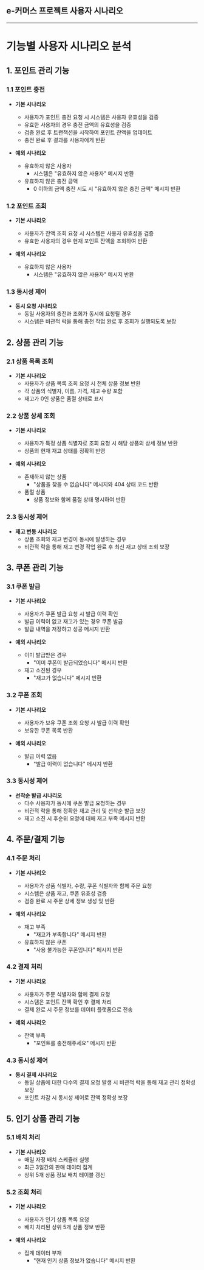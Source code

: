 ## e-커머스 프로젝트 사용자 시나리오

---
# 기능별 사용자 시나리오 분석

## 1. 포인트 관리 기능

### 1.1 포인트 충전
- **기본 시나리오**
    - 사용자가 포인트 충전 요청 시 시스템은 사용자 유효성을 검증
    - 유효한 사용자의 경우 충전 금액의 유효성을 검증
    - 검증 완료 후 트랜잭션을 시작하여 포인트 잔액을 업데이트
    - 충전 완료 후 결과를 사용자에게 반환

- **예외 시나리오**
    - 유효하지 않은 사용자
        - 시스템은 "유효하지 않은 사용자" 메시지 반환
    - 유효하지 않은 충전 금액
        - 0 이하의 금액 충전 시도 시 "유효하지 않은 충전 금액" 메시지 반환

### 1.2 포인트 조회
- **기본 시나리오**
    - 사용자가 잔액 조회 요청 시 시스템은 사용자 유효성을 검증
    - 유효한 사용자의 경우 현재 포인트 잔액을 조회하여 반환

- **예외 시나리오**
    - 유효하지 않은 사용자
        - 시스템은 "유효하지 않은 사용자" 메시지 반환

### 1.3 동시성 제어
- **동시 요청 시나리오**
    - 동일 사용자의 충전과 조회가 동시에 요청될 경우
    - 시스템은 비관적 락을 통해 충전 작업 완료 후 조회가 실행되도록 보장

## 2. 상품 관리 기능

### 2.1 상품 목록 조회
- **기본 시나리오**
    - 사용자가 상품 목록 조회 요청 시 전체 상품 정보 반환
    - 각 상품의 식별자, 이름, 가격, 재고 수량 포함
    - 재고가 0인 상품은 품절 상태로 표시

### 2.2 상품 상세 조회
- **기본 시나리오**
    - 사용자가 특정 상품 식별자로 조회 요청 시 해당 상품의 상세 정보 반환
    - 상품의 현재 재고 상태를 정확히 반영

- **예외 시나리오**
    - 존재하지 않는 상품
        - "상품을 찾을 수 없습니다" 메시지와 404 상태 코드 반환
    - 품절 상품
        - 상품 정보와 함께 품절 상태 명시하여 반환

### 2.3 동시성 제어
- **재고 변동 시나리오**
    - 상품 조회와 재고 변경이 동시에 발생하는 경우
    - 비관적 락을 통해 재고 변경 작업 완료 후 최신 재고 상태 조회 보장

## 3. 쿠폰 관리 기능

### 3.1 쿠폰 발급
- **기본 시나리오**
    - 사용자가 쿠폰 발급 요청 시 발급 이력 확인
    - 발급 이력이 없고 재고가 있는 경우 쿠폰 발급
    - 발급 내역을 저장하고 성공 메시지 반환

- **예외 시나리오**
    - 이미 발급받은 경우
        - "이미 쿠폰이 발급되었습니다" 메시지 반환
    - 재고 소진된 경우
        - "재고가 없습니다" 메시지 반환

### 3.2 쿠폰 조회
- **기본 시나리오**
    - 사용자가 보유 쿠폰 조회 요청 시 발급 이력 확인
    - 보유한 쿠폰 목록 반환

- **예외 시나리오**
    - 발급 이력 없음
        - "발급 이력이 없습니다" 메시지 반환

### 3.3 동시성 제어
- **선착순 발급 시나리오**
    - 다수 사용자가 동시에 쿠폰 발급 요청하는 경우
    - 비관적 락을 통해 정확한 재고 관리 및 선착순 발급 보장
    - 재고 소진 시 후순위 요청에 대해 재고 부족 메시지 반환

## 4. 주문/결제 기능

### 4.1 주문 처리
- **기본 시나리오**
    - 사용자가 상품 식별자, 수량, 쿠폰 식별자와 함께 주문 요청
    - 시스템은 상품 재고, 쿠폰 유효성 검증
    - 검증 완료 시 주문 상세 정보 생성 및 반환

- **예외 시나리오**
    - 재고 부족
        - "재고가 부족합니다" 메시지 반환
    - 유효하지 않은 쿠폰
        - "사용 불가능한 쿠폰입니다" 메시지 반환

### 4.2 결제 처리
- **기본 시나리오**
    - 사용자가 주문 식별자와 함께 결제 요청
    - 시스템은 포인트 잔액 확인 후 결제 처리
    - 결제 완료 시 주문 정보를 데이터 플랫폼으로 전송

- **예외 시나리오**
    - 잔액 부족
        - "포인트를 충전해주세요" 메시지 반환

### 4.3 동시성 제어
- **동시 결제 시나리오**
    - 동일 상품에 대한 다수의 결제 요청 발생 시 비관적 락을 통해 재고 관리 정확성 보장
    - 포인트 차감 시 동시성 제어로 잔액 정확성 보장

## 5. 인기 상품 관리 기능

### 5.1 배치 처리
- **기본 시나리오**
    - 매일 자정 배치 스케쥴러 실행
    - 최근 3일간의 판매 데이터 집계
    - 상위 5개 상품 정보 배치 테이블 갱신

### 5.2 조회 처리
- **기본 시나리오**
    - 사용자가 인기 상품 목록 요청
    - 배치 처리된 상위 5개 상품 정보 반환

- **예외 시나리오**
    - 집계 데이터 부재
        - "현재 인기 상품 정보가 없습니다" 메시지 반환
